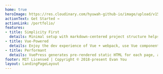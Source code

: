 ```yaml
---
home: true
heroImage: https://res.cloudinary.com/hyuwah-github-io/image/upload/v1514133423/cattypefrenzy.gif
actionText: Get Started →
actionLink: /portfolio/
features:
- title: Simplicity First
  details: Minimal setup with markdown-centered project structure helps you focus on writing.
- title: Vue-Powered
  details: Enjoy the dev experience of Vue + webpack, use Vue components in markdown, and develop custom themes with Vue.
- title: Performant
  details: VuePress generates pre-rendered static HTML for each page, and runs as an SPA once a page is loaded.
footer: MIT Licensed | Copyright © 2018-present Evan You
layout: LandingPageLayout
---
```

